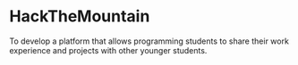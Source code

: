 # HackTheMountain
To develop a platform that allows programming students to share their work experience and projects with other younger students.
